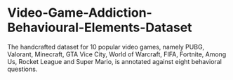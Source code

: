 # Video-Game-Addiction-Behavioural-Elements-Dataset
The handcrafted dataset for 10 popular video games, namely PUBG, Valorant, Minecraft, GTA Vice City, World of Warcraft, FIFA, Fortnite, Among Us, Rocket League and Super Mario, is annotated against eight behavioral questions. 
